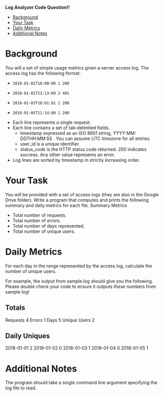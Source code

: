 __Log Analyzer Code Question!!__

- [Background](#background)
- [Your Task](#your-task)
- [Daily Metrics](#daily-metrics)
- [Additional Notes](#additional-notes)


# Background
You will a set of simple usage metrics given a server access log. The access log has the following format:

+ `2018-01-01T10:00:00 1 200`

+ `2018-01-01T23:13:09 2 401`

+ `2018-01-03T10:01:01 1 200`

+ `2018-01-05T11:14:00 1 200`

* Each line represents a single request.
* Each line contains a set of tab‐delimited fields.
    + timestamp expressed as an ISO 8601 string, YYYY-MM-DDTHH:MM:SS . You can assume UTC timezone for all entries.
    + user_id is a unique identifier.
    + status_code is the HTTP status code returned. 200 indicates success. Any other value represents an error.
* Log lines are sorted by timestamp in strictly increasing order.


# Your Task
You will be provided with a set of access logs (they are also in the Google Drive folder). Write a program that computes and prints the following summary and daily metrics for each file.
Summary Metrics
* Total number of requests.
* Total number of errors.
* Total number of days represented.
* Total number of unique users.


# Daily Metrics
For each day in the range represented by the access log, calculate the number of unique users.

For example, the output from sample.log should give you the following. Please double check your code to ensure it outputs these numbers from sample.log!

Totals
------
Requests 4
Errors 1
Days 5
Unique Users 2

Daily Uniques
-------------
2018-01-01 2
2018-01-02 0
2018-01-03 1
2018-01-04 0
2018-01-05 1


# Additional Notes
The program should take a single command line argument specifying the log file to read.
